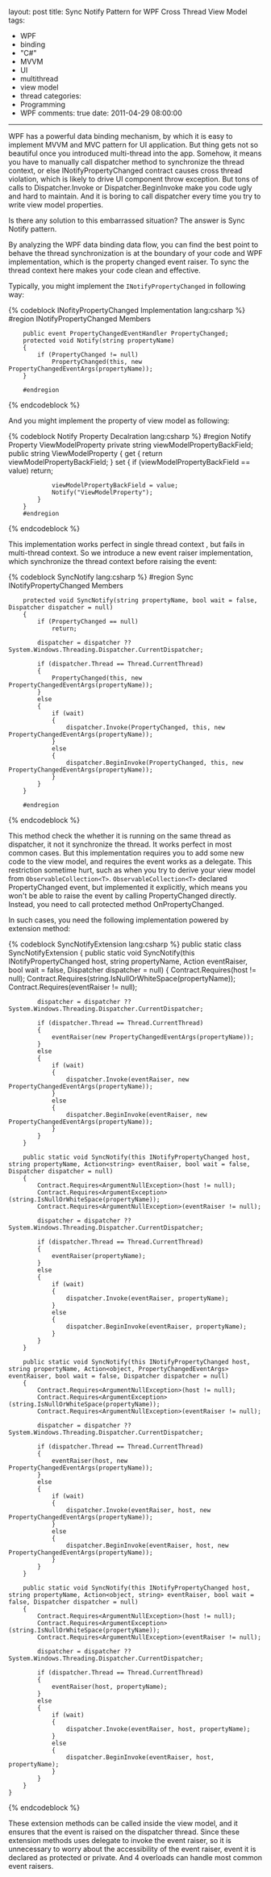 layout: post
title: Sync Notify Pattern for WPF Cross Thread View Model
tags:
  - WPF
  - binding
  - "C#"
  - MVVM
  - UI
  - multithread  
  - view model
  - thread
categories:
  - Programming
  - WPF
comments: true
date: 2011-04-29 08:00:00
---
WPF has a powerful data binding mechanism, by which it is easy to implement MVVM and MVC pattern for UI application.
But thing gets not so beautiful once you introduced multi-thread into the app. Somehow, it means you have to manually call dispatcher method to synchronize the thread context, or else INotifyPropertyChanged contract causes cross thread violation, which is likely to drive UI component throw exception. But tons of calls to Dispatcher.Invoke or Dispatcher.BeginInvoke make you code ugly and hard to maintain. And it is boring to call dispatcher every time you try to write view model properties.

Is there any solution to this embarrassed situation?
The answer is Sync Notify pattern.

By analyzing the WPF data binding data flow, you can find the best point to behave the thread synchronization is at the boundary of your code and WPF implementation, which is the property changed  event raiser. To sync the thread context here makes your code clean and effective.

Typically, you might implement the `INotifyPropertyChanged` in following way:

{% codeblock INofityPropertyChanged Implementation lang:csharp %}
        #region INotifyPropertyChanged Members

        public event PropertyChangedEventHandler PropertyChanged;
        protected void Notify(string propertyName)
        {
            if (PropertyChanged != null)
                PropertyChanged(this, new PropertyChangedEventArgs(propertyName));
        }

        #endregion
{% endcodeblock %}

And you might implement the property of view model as following:

{% codeblock Notify Property Decalration lang:csharp %}
        #region Notify Property ViewModelProperty
        private string viewModelPropertyBackField;
        public string ViewModelProperty
        {
            get { return viewModelPropertyBackField; }
            set
            {
                if (viewModelPropertyBackField == value)
                    return;

                viewModelPropertyBackField = value;
                Notify("ViewModelProperty");
            }
        }
        #endregion
{% endcodeblock %}

This implementation works perfect in single thread context , but fails in multi-thread context. So we introduce a new event raiser implementation, which synchronize the thread context before raising the event:

{% codeblock SyncNotify lang:csharp %}
        #region Sync INotifyPropertyChanged Members

        protected void SyncNotify(string propertyName, bool wait = false, Dispatcher dispatcher = null)
        {
            if (PropertyChanged == null)
                return;

            dispatcher = dispatcher ?? System.Windows.Threading.Dispatcher.CurrentDispatcher;

            if (dispatcher.Thread == Thread.CurrentThread)
            {
                PropertyChanged(this, new PropertyChangedEventArgs(propertyName));
            }
            else
            {
                if (wait)
                {
                    dispatcher.Invoke(PropertyChanged, this, new PropertyChangedEventArgs(propertyName));
                }
                else
                {
                    dispatcher.BeginInvoke(PropertyChanged, this, new PropertyChangedEventArgs(propertyName));
                }
            }
        }

        #endregion
{% endcodeblock %}

This method check the whether it is running on the same thread as dispatcher, it not it synchronize the thread.  It works perfect in most common cases.
But this implementation requires you to add some new code to the view model, and requires the event works as a delegate. This restriction sometime hurt, such as when you try to derive your view model from `ObservableCollection<T>`.
`ObservableCollection<T>` declared PropertyChanged event, but implemented it explicitly, which means you won't be able to raise the event by calling PropertyChanged directly. Instead, you need to call protected method OnPropertyChanged.

In such cases, you need the following implementation powered by extension method:

{% codeblock SyncNotifyExtension lang:csharp %}
    public static class SyncNotifyExtension
    {
        public static void SyncNotify(this INotifyPropertyChanged host, string propertyName, Action<PropertyChangedEventArgs> eventRaiser, bool wait = false, Dispatcher dispatcher = null)
        {
            Contract.Requires<ArgumentNullException>(host != null);
            Contract.Requires<ArgumentException>(string.IsNullOrWhiteSpace(propertyName));
            Contract.Requires<ArgumentNullException>(eventRaiser != null);

            dispatcher = dispatcher ?? System.Windows.Threading.Dispatcher.CurrentDispatcher;

            if (dispatcher.Thread == Thread.CurrentThread)
            {
                eventRaiser(new PropertyChangedEventArgs(propertyName));
            }
            else
            {
                if (wait)
                {
                    dispatcher.Invoke(eventRaiser, new PropertyChangedEventArgs(propertyName));
                }
                else
                {
                    dispatcher.BeginInvoke(eventRaiser, new PropertyChangedEventArgs(propertyName));
                }
            }
        }

        public static void SyncNotify(this INotifyPropertyChanged host, string propertyName, Action<string> eventRaiser, bool wait = false, Dispatcher dispatcher = null)
        {
            Contract.Requires<ArgumentNullException>(host != null);
            Contract.Requires<ArgumentException>(string.IsNullOrWhiteSpace(propertyName));
            Contract.Requires<ArgumentNullException>(eventRaiser != null);

            dispatcher = dispatcher ?? System.Windows.Threading.Dispatcher.CurrentDispatcher;

            if (dispatcher.Thread == Thread.CurrentThread)
            {
                eventRaiser(propertyName);
            }
            else
            {
                if (wait)
                {
                    dispatcher.Invoke(eventRaiser, propertyName);
                }
                else
                {
                    dispatcher.BeginInvoke(eventRaiser, propertyName);
                }
            }
        }

        public static void SyncNotify(this INotifyPropertyChanged host, string propertyName, Action<object, PropertyChangedEventArgs> eventRaiser, bool wait = false, Dispatcher dispatcher = null)
        {
            Contract.Requires<ArgumentNullException>(host != null);
            Contract.Requires<ArgumentException>(string.IsNullOrWhiteSpace(propertyName));
            Contract.Requires<ArgumentNullException>(eventRaiser != null);

            dispatcher = dispatcher ?? System.Windows.Threading.Dispatcher.CurrentDispatcher;

            if (dispatcher.Thread == Thread.CurrentThread)
            {
                eventRaiser(host, new PropertyChangedEventArgs(propertyName));
            }
            else
            {
                if (wait)
                {
                    dispatcher.Invoke(eventRaiser, host, new PropertyChangedEventArgs(propertyName));
                }
                else
                {
                    dispatcher.BeginInvoke(eventRaiser, host, new PropertyChangedEventArgs(propertyName));
                }
            }
        }

        public static void SyncNotify(this INotifyPropertyChanged host, string propertyName, Action<object, string> eventRaiser, bool wait = false, Dispatcher dispatcher = null)
        {
            Contract.Requires<ArgumentNullException>(host != null);
            Contract.Requires<ArgumentException>(string.IsNullOrWhiteSpace(propertyName));
            Contract.Requires<ArgumentNullException>(eventRaiser != null);

            dispatcher = dispatcher ?? System.Windows.Threading.Dispatcher.CurrentDispatcher;

            if (dispatcher.Thread == Thread.CurrentThread)
            {
                eventRaiser(host, propertyName);
            }
            else
            {
                if (wait)
                {
                    dispatcher.Invoke(eventRaiser, host, propertyName);
                }
                else
                {
                    dispatcher.BeginInvoke(eventRaiser, host, propertyName);
                }
            }
        }
    }
{% endcodeblock %}

These extension methods can be called inside the view model, and it ensures that the event is raised on the dispatcher thread.
Since these extension methods uses delegate to invoke the event raiser, so it is unnecessary to worry about the accessibility of the event raiser, event it is declared as protected or private. And 4 overloads can handle most common event raisers.
